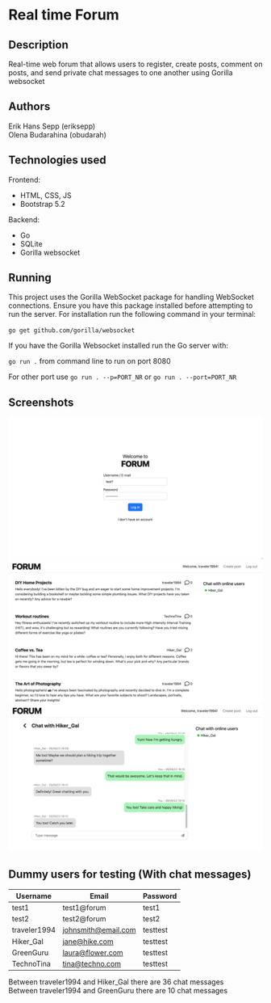# Real time Forum

## Description

Real-time web forum that allows users to register, create posts, comment on posts, and send private chat messages to one another using Gorilla websocket

## Authors

Erik Hans Sepp (eriksepp)  
Olena Budarahina (obudarah)

## Technologies used

Frontend:
- HTML, CSS, JS
- Bootstrap 5.2

Backend:
- Go
- SQLite
- Gorilla websocket

## Running

This project uses the Gorilla WebSocket package for handling WebSocket connections.
Ensure you have this package installed before attempting to run the server.
For installation run the following command in your terminal:

`go get github.com/gorilla/websocket`

If you have the Gorilla Websocket installed run the Go server with:

`go run .` from command line to run on port 8080

For other port use `go run . --p=PORT_NR` or `go run . --port=PORT_NR`

## Screenshots
<img src="screenshots/forum1.png" width="800" /><br>
<img src="screenshots/forum2.png" width="800" /><br>
<img src="screenshots/forum3.png" width="800" /><br>

## Dummy users for testing (With chat messages)

| Username | Email | Password |
| ----------- | ----------- | ----------- |
| test1 | test1@forum | test1 |
| test2 | test2@forum | test2 |
| traveler1994 |johnsmith@email.com | testtest |
| Hiker_Gal | jane@hike.com | testtest |
| GreenGuru | laura@flower.com | testtest |
| TechnoTina | tina@techno.com | testtest |

Between traveler1994 and Hiker_Gal there are 36 chat messages  
Between traveler1994 and GreenGuru there are 10 chat messages
